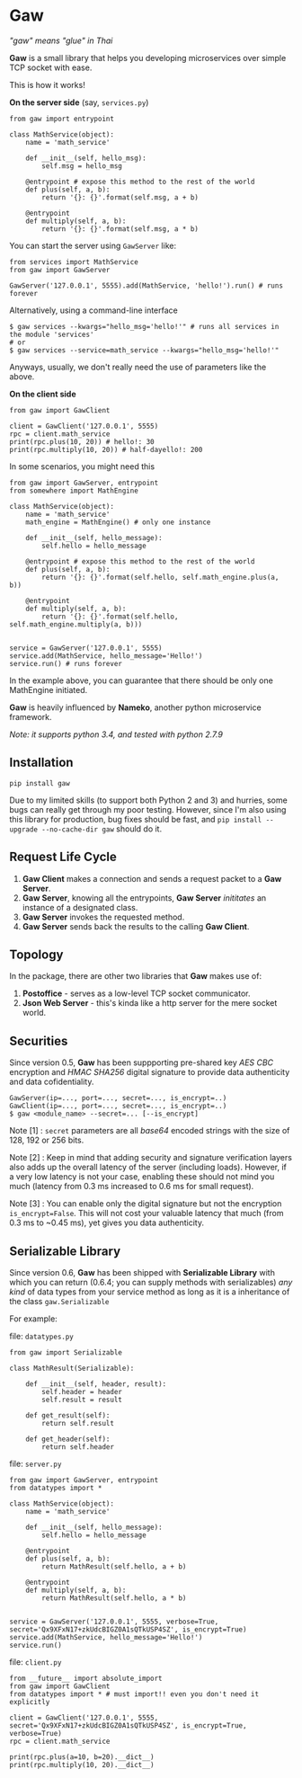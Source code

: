 # Gaw
 
*"gaw" means "glue" in Thai*

**Gaw** is a small library that helps you developing microservices over simple TCP socket with ease.

This is how it works!

**On the server side** (say, `services.py`)

```
from gaw import entrypoint

class MathService(object):
    name = 'math_service'
    
    def __init__(self, hello_msg):
    	self.msg = hello_msg

    @entrypoint # expose this method to the rest of the world
    def plus(self, a, b):
		return '{}: {}'.format(self.msg, a + b)

    @entrypoint
    def multiply(self, a, b):
		return '{}: {}'.format(self.msg, a * b)
```

You can start the server using `GawServer` like:

```
from services import MathService
from gaw import GawServer

GawServer('127.0.0.1', 5555).add(MathService, 'hello!').run() # runs forever
```

Alternatively, using a command-line interface

```
$ gaw services --kwargs="hello_msg='hello!'" # runs all services in the module 'services'
# or
$ gaw services --service=math_service --kwargs="hello_msg='hello!'"
```

Anyways, usually, we don't really need the use of parameters like the above.

**On the client side**

```
from gaw import GawClient

client = GawClient('127.0.0.1', 5555)
rpc = client.math_service
print(rpc.plus(10, 20)) # hello!: 30
print(rpc.multiply(10, 20)) # half-dayello!: 200
```

In some scenarios, you might need this

```
from gaw import GawServer, entrypoint
from somewhere import MathEngine

class MathService(object):
    name = 'math_service'
    math_engine = MathEngine() # only one instance

    def __init__(self, hello_message):
        self.hello = hello_message

    @entrypoint # expose this method to the rest of the world
    def plus(self, a, b):
        return '{}: {}'.format(self.hello, self.math_engine.plus(a, b))

    @entrypoint
    def multiply(self, a, b):
        return '{}: {}'.format(self.hello, self.math_engine.multiply(a, b)))


service = GawServer('127.0.0.1', 5555)
service.add(MathService, hello_message='Hello!')
service.run() # runs forever
```

In the example above, you can guarantee that there should be only one MathEngine initiated.

**Gaw** is heavily influenced by **Nameko**, another python microservice framework.

*Note: it supports python 3.4, and tested with python 2.7.9*

## Installation

```
pip install gaw
```

Due to my limited skills (to support both Python 2 and 3) and hurries, some bugs can really get through my poor testing. However, since I'm also using this library for production, bug fixes should be fast, and `pip install --upgrade --no-cache-dir gaw` should do it.

## Request Life Cycle

1. **Gaw Client** makes a connection and sends a request packet to a **Gaw Server**.
2. **Gaw Server**, knowing all the entrypoints, **Gaw Server** *inititates* an instance of a designated class.
3. **Gaw Server** invokes the requested method.
4. **Gaw Server** sends back the results to the calling **Gaw Client**.


## Topology

In the package, there are other two libraries that **Gaw** makes use of:

1. **Postoffice** - serves as a low-level TCP socket communicator.
2. **Json Web Server** - this's kinda like a http server for the mere socket world.

## Securities

Since version 0.5, **Gaw** has been suppporting pre-shared key *AES CBC* encryption and *HMAC SHA256* digital signature to provide data authenticity and data cofidentiality.

```
GawServer(ip=..., port=..., secret=..., is_encrypt=..)
GawClient(ip=..., port=..., secret=..., is_encrypt=..)
$ gaw <module_name> --secret=... [--is_encrypt]
```

Note [1] : `secret` parameters are all *base64* encoded strings with the size of 128, 192 or 256 bits.

Note [2] : Keep in mind that adding security and signature verification layers also adds up the overall latency of the server (including loads). However, if a very low latency is not your case, enabling these should not mind you much (latency from 0.3 ms increased to 0.6 ms for small request).

Note [3] : You can enable only the digital signature but not the encryption `is_encrypt=False`. This will not cost your valuable latency that much (from 0.3 ms to ~0.45 ms), yet gives you data authenticity. 

## Serializable Library

Since version 0.6, **Gaw** has been shipped with **Serializable Library** with which you can return (0.6.4; you can supply methods with serializables) *any kind* of data types from your service method as long as it is a inheritance of the class `gaw.Serializable`

For example:

file: `datatypes.py`

```
from gaw import Serializable

class MathResult(Serializable):

    def __init__(self, header, result):
        self.header = header
        self.result = result

    def get_result(self):
        return self.result

    def get_header(self):
        return self.header
```

file: `server.py`

```
from gaw import GawServer, entrypoint
from datatypes import *

class MathService(object):
    name = 'math_service'

    def __init__(self, hello_message):
        self.hello = hello_message

    @entrypoint
    def plus(self, a, b):
        return MathResult(self.hello, a + b)

    @entrypoint
    def multiply(self, a, b):
        return MathResult(self.hello, a * b)


service = GawServer('127.0.0.1', 5555, verbose=True, secret='Qx9XFxN17+zkUdcBIGZ0A1sQTkUSP4SZ', is_encrypt=True)
service.add(MathService, hello_message='Hello!')
service.run()
```

file: `client.py`

```
from __future__ import absolute_import
from gaw import GawClient
from datatypes import * # must import!! even you don't need it explicitly

client = GawClient('127.0.0.1', 5555, secret='Qx9XFxN17+zkUdcBIGZ0A1sQTkUSP4SZ', is_encrypt=True, verbose=True)
rpc = client.math_service

print(rpc.plus(a=10, b=20).__dict__)
print(rpc.multiply(10, 20).__dict__)
```